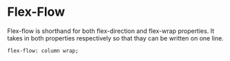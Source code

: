 # Flex-Flow

Flex-flow is shorthand for both flex-direction and flex-wrap properties. It takes in both properties respectively so that thay can be written on one line.
```
flex-flow: column wrap;
```

